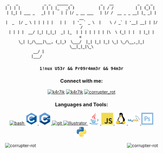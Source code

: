 <div align="center">

<h4>
  
```
 _   _            _ _   _____ _             _   __           _   _ _    
| | | |          | | | |_   _( )           | | / /          | | (_) |   
| |_| | ___ _   _| | |   | | |/ _ __ ___   | |/ /  __ _ _ __| |_ _| | __
|  _  |/ _ \ | | | | |   | |   | '_ ` _ \  |    \ / _` | '__| __| | |/ /
| | | |  __/ |_| |_|_|  _| |_  | | | | | | | |\  \ (_| | |  | |_| |   < 
\_| |_/\___|\__, (_|_)  \___/  |_| |_| |_| \_| \_/\__,_|_|   \__|_|_|\_\
             __/ |                                                      
            |___/                                                      
```
</h4>
                                                                           
<h3>
  
```                                                                          
1!nux U53r && Pr09r4mm3r && 94m3r
```
  
</h3>

</div> 

<h3 align="center">Connect with me:</h3>
<p align="center">
<a href="https://linkedin.com/in/k4r7ik" target="blank"><img align="center" src="https://raw.githubusercontent.com/rahuldkjain/github-profile-readme-generator/master/src/images/icons/Social/linked-in-alt.svg" alt="k4r7ik" height="30" width="40" /></a>
<a href="https://instagram.com/k4r7ik" target="blank"><img align="center" src="https://raw.githubusercontent.com/rahuldkjain/github-profile-readme-generator/master/src/images/icons/Social/instagram.svg" alt="k4r7ik" height="30" width="40" /></a>
<a href="https://www.hackerrank.com/corrupter_rot" target="blank"><img align="center" src="https://raw.githubusercontent.com/rahuldkjain/github-profile-readme-generator/master/src/images/icons/Social/hackerrank.svg" alt="corrupter_rot" height="30" width="40" /></a>
</p>

<h3 align="center">Languages and Tools:</h3>
<p align="center"> <a href="https://www.gnu.org/software/bash/" target="_blank" rel="noreferrer"> <img src="https://www.vectorlogo.zone/logos/gnu_bash/gnu_bash-icon.svg" alt="bash" width="40" height="40"/> </a> <a href="https://www.cprogramming.com/" target="_blank" rel="noreferrer"> <img src="https://raw.githubusercontent.com/devicons/devicon/master/icons/c/c-original.svg" alt="c" width="40" height="40"/> </a> <a href="https://www.w3schools.com/cpp/" target="_blank" rel="noreferrer"> <img src="https://raw.githubusercontent.com/devicons/devicon/master/icons/cplusplus/cplusplus-original.svg" alt="cplusplus" width="40" height="40"/> </a> <a href="https://git-scm.com/" target="_blank" rel="noreferrer"> <img src="https://www.vectorlogo.zone/logos/git-scm/git-scm-icon.svg" alt="git" width="40" height="40"/> </a> <a href="https://www.adobe.com/in/products/illustrator.html" target="_blank" rel="noreferrer"> <img src="https://www.vectorlogo.zone/logos/adobe_illustrator/adobe_illustrator-icon.svg" alt="illustrator" width="40" height="40"/> </a> <a href="https://www.java.com" target="_blank" rel="noreferrer"> <img src="https://raw.githubusercontent.com/devicons/devicon/master/icons/java/java-original.svg" alt="java" width="40" height="40"/> </a> <a href="https://developer.mozilla.org/en-US/docs/Web/JavaScript" target="_blank" rel="noreferrer"> <img src="https://raw.githubusercontent.com/devicons/devicon/master/icons/javascript/javascript-original.svg" alt="javascript" width="40" height="40"/> </a> <a href="https://www.linux.org/" target="_blank" rel="noreferrer"> <img src="https://raw.githubusercontent.com/devicons/devicon/master/icons/linux/linux-original.svg" alt="linux" width="40" height="40"/> </a> <a href="https://www.mysql.com/" target="_blank" rel="noreferrer"> <img src="https://raw.githubusercontent.com/devicons/devicon/master/icons/mysql/mysql-original-wordmark.svg" alt="mysql" width="40" height="40"/> </a> <a href="https://www.photoshop.com/en" target="_blank" rel="noreferrer"> <img src="https://raw.githubusercontent.com/devicons/devicon/master/icons/photoshop/photoshop-line.svg" alt="photoshop" width="40" height="40"/> </a> <a href="https://www.python.org" target="_blank" rel="noreferrer"> <img src="https://raw.githubusercontent.com/devicons/devicon/master/icons/python/python-original.svg" alt="python" width="40" height="40"/> </a> </p>

<p><img align="left" src="https://github-readme-stats.vercel.app/api/top-langs?username=corrupter-rot&show_icons=true&locale=en&layout=compact" alt="corrupter-rot" /></p>

<p>&nbsp;<img align="right" src="https://github-readme-stats.vercel.app/api?username=corrupter-rot&show_icons=true&locale=en" alt="corrupter-rot" /></p>

